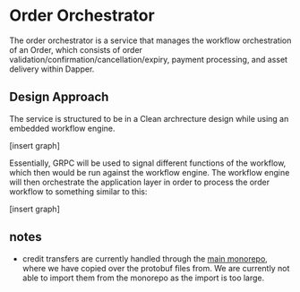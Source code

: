 # Order Orchestrator
The order orchestrator is a service that manages the workflow orchestration of an Order,
which consists of order validation/confirmation/cancellation/expiry, payment processing, and asset delivery within Dapper.

## Design Approach

The service is structured to be in a Clean archrecture design while using an embedded workflow engine.


[insert graph]

Essentially, GRPC will be used to signal different functions of the workflow, which then would be run against the workflow engine.
The workflow engine will then orchestrate the application layer in order to process the order workflow to something similar to this:

[insert graph]

## notes
- credit transfers are currently handled through the [main monorepo](https://github.com/dapperlabs/dapper-flow-api/), where we have copied over the protobuf files from. We are currently not able to import them from the monorepo as the import is too large.

    